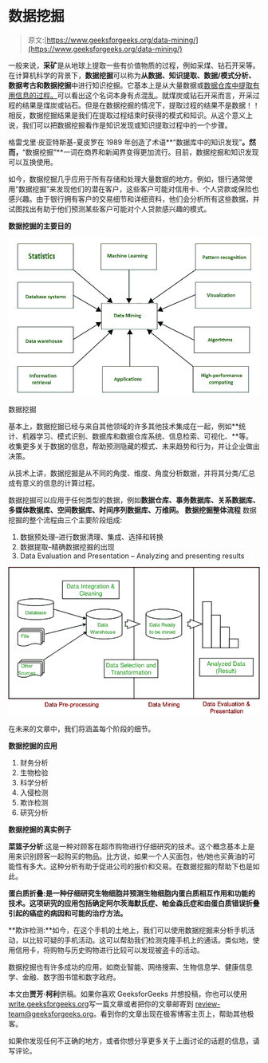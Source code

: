 # 数据挖掘

> 原文:[https://www.geeksforgeeks.org/data-mining/](https://www.geeksforgeeks.org/data-mining/)

一般来说，**采矿**是从地球上提取一些有价值物质的过程，例如采煤、钻石开采等。在计算机科学的背景下，**数据挖掘**可以称为**从数据、知识提取、数据/模式分析、数据考古和数据挖掘**中进行知识挖掘。它基本上是从大量数据或[数据仓库中提取有用信息的过程。](https://www.geeksforgeeks.org/data-warehousing/)可以看出这个名词本身有点混乱。就煤炭或钻石开采而言，开采过程的结果是煤炭或钻石。但是在数据挖掘的情况下，提取过程的结果不是数据！！相反，数据挖掘结果是我们在提取过程结束时获得的模式和知识。从这个意义上说，我们可以把数据挖掘看作是知识发现或知识提取过程中的一个步骤。

格雷戈里·皮亚特斯基-夏皮罗在 1989 年创造了术语**“数据库中的知识发现”**。然而，**“数据挖掘”**一词在商界和新闻界变得更加流行。目前，数据挖掘和知识发现可以互换使用。

如今，数据挖掘几乎应用于所有存储和处理大量数据的地方。例如，银行通常使用“数据挖掘”来发现他们的潜在客户，这些客户可能对信用卡、个人贷款或保险也感兴趣。由于银行拥有客户的交易细节和详细资料，他们会分析所有这些数据，并试图找出有助于他们预测某些客户可能对个人贷款感兴趣的模式。

**数据挖掘的主要目的**

![](img/4e097de523c4ac64782c4f7837f39394.png)

数据挖掘

基本上，数据挖掘已经与来自其他领域的许多其他技术集成在一起，例如**统计、机器学习、模式识别、数据库和数据仓库系统、信息检索、可视化、**等。收集更多关于数据的信息，帮助预测隐藏的模式、未来趋势和行为，并让企业做出决策。

从技术上讲，数据挖掘是从不同的角度、维度、角度分析数据，并将其分类/汇总成有意义的信息的计算过程。

数据挖掘可以应用于任何类型的数据，例如**数据仓库、事务数据库、关系数据库、多媒体数据库、空间数据库、时间序列数据库、万维网。**
**数据挖掘整体流程**
数据挖掘的整个流程由三个主要阶段组成:

1.  数据预处理–进行数据清理、集成、选择和转换
2.  数据提取–精确数据挖掘的出现
3.  Data Evaluation and Presentation – Analyzing and presenting results 

![datamining](img/2462758e6e10cac2c14f5465a331f58f.png)

在未来的文章中，我们将涵盖每个阶段的细节。

**数据挖掘的应用**

1.  财务分析
2.  生物检验
3.  科学分析
4.  入侵检测
5.  欺诈检测
6.  研究分析

**数据挖掘的真实例子**

**菜篮子分析**:这是一种对顾客在超市购物进行仔细研究的技术。这个概念基本上是用来识别顾客一起购买的物品。比方说，如果一个人买面包，他/她也买黄油的可能性有多大。这种分析有助于促进公司的报价和交易。在数据挖掘的帮助下也是如此。

**蛋白质折叠:**是一种仔细研究生物细胞并预测生物细胞内蛋白质相互作用和功能的技术。这项研究的应用包括确定阿尔茨海默氏症、帕金森氏症和由蛋白质错误折叠引起的癌症的**病因和可能的治疗方法。**

**欺诈检测:**如今，在这个手机的土地上，我们可以使用数据挖掘来分析手机活动，以比较可疑的手机活动。这可以帮助我们检测克隆手机上的通话。类似地，使用信用卡，将购物与历史购物进行比较可以发现被盗卡的活动。

数据挖掘也有许多成功的应用，如商业智能、网络搜索、生物信息学、健康信息学、金融、数字图书馆和数字政府。

本文由**贾芳·柯利**供稿。如果你喜欢 GeeksforGeeks 并想投稿，你也可以使用[write.geeksforgeeks.org](https://write.geeksforgeeks.org)写一篇文章或者把你的文章邮寄到 review-team@geeksforgeeks.org。看到你的文章出现在极客博客主页上，帮助其他极客。

如果你发现任何不正确的地方，或者你想分享更多关于上面讨论的话题的信息，请写评论。